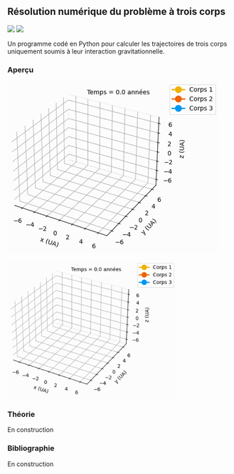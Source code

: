 ## Résolution numérique du problème à trois corps

![](https://img.shields.io/badge/Language-Python-blue.png) ![](https://img.shields.io/badge/Version-1.0-success.png)

Un programme codé en Python pour calculer les trajectoires de trois corps uniquement soumis à leur interaction gravitationnelle.

### Aperçu

![](/resources/problème-à-trois-corps-général.gif)

<img src="/resources/problème-à-trois-corps-général.gif" width="380" height="308"/>

### Théorie

En construction

### Bibliographie

En construction
